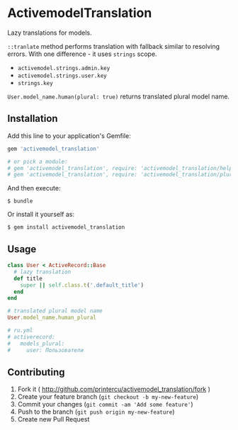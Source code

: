 # ActivemodelTranslation

Lazy translations for models.

`::tranlate` method performs translation with fallback similar to resolving errors.
With one difference - it uses `strings` scope.

* `activemodel.strings.admin.key`
* `activemodel.strings.user.key`
* `strings.key`

`User.model_name.human(plural: true)` returns translated plural model name.

## Installation

Add this line to your application's Gemfile:

```ruby
gem 'activemodel_translation'

# or pick a module:
# gem 'activemodel_translation', require: 'activemodel_translation/helper'
# gem 'activemodel_translation', require: 'activemodel_translation/plural'
```

And then execute:

    $ bundle

Or install it yourself as:

    $ gem install activemodel_translation

## Usage

```ruby
class User < ActiveRecord::Base
  # lazy translation
  def title
    super || self.class.t('.default_title')
  end
end

# translated plural model name
User.model_name.human_plural

# ru.yml
# activerecord:
#   models_plural:
#     user: Пользователи
```

## Contributing

1. Fork it ( http://github.com/printercu/activemodel_translation/fork )
2. Create your feature branch (`git checkout -b my-new-feature`)
3. Commit your changes (`git commit -am 'Add some feature'`)
4. Push to the branch (`git push origin my-new-feature`)
5. Create new Pull Request
